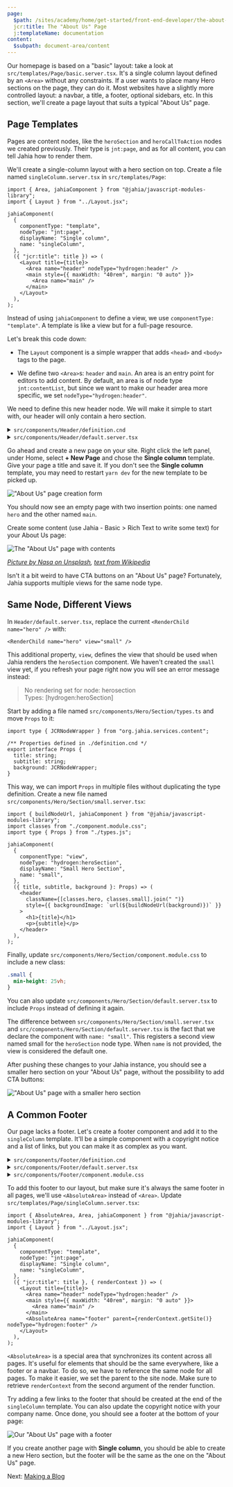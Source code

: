 ```yaml
---
page:
  $path: /sites/academy/home/get-started/front-end-developer/the-about-us-page
  jcr:title: The "About Us" Page
  j:templateName: documentation
content:
  $subpath: document-area/content
---
```


Our homepage is based on a "basic" layout: take a look at `src/templates/Page/basic.server.tsx`. It's a single column layout defined by an `<Area>` without any constraints. If a user wants to place many Hero sections on the page, they can do it. Most websites have a slightly more controlled layout: a navbar, a title, a footer, optional sidebars, etc. In this section, we'll create a page layout that suits a typical "About Us" page.

## Page Templates

Pages are content nodes, like the `heroSection` and `heroCallToAction` nodes we created previously. Their type is `jnt:page`, and as for all content, you can tell Jahia how to render them.

We'll create a single-column layout with a hero section on top. Create a file named `singleColumn.server.tsx` in `src/templates/Page`:

```tsx
import { Area, jahiaComponent } from "@jahia/javascript-modules-library";
import { Layout } from "../Layout.jsx";

jahiaComponent(
  {
    componentType: "template",
    nodeType: "jnt:page",
    displayName: "Single column",
    name: "singleColumn",
  },
  ({ "jcr:title": title }) => (
    <Layout title={title}>
      <Area name="header" nodeType="hydrogen:header" />
      <main style={{ maxWidth: "40rem", margin: "0 auto" }}>
        <Area name="main" />
      </main>
    </Layout>
  ),
);
```

Instead of using `jahiaComponent` to define a view, we use `componentType: "template"`. A template is like a view but for a full-page resource.

Let's break this code down:

- The `Layout` component is a simple wrapper that adds `<head>` and `<body>` tags to the page.

- We define two `<Area>`s: `header` and `main`. An area is an entry point for editors to add content. By default, an area is of node type `jnt:contentList`, but since we want to make our header area more specific, we set `nodeType="hydrogen:header"`.

We need to define this new header node. We will make it simple to start with, our header will only contain a hero section.

<details>
<summary><code>src/components/Header/definition.cnd</code></summary>

```cnd
[hydrogen:header] > jnt:content
 + hero (hydrogen:heroSection)
```

We don't extend `hydrogenmix:component` because we don't want to make this component available to users. It's a technical node that will contain a single `heroSection`.

</details>
<details>
<summary><code>src/components/Header/default.server.tsx</code></summary>

```tsx
import { jahiaComponent, RenderChild } from "@jahia/javascript-modules-library";

jahiaComponent(
  {
    componentType: "view",
    nodeType: "hydrogen:header",
  },
  () => <RenderChild name="hero" />,
);
```

</details>

Go ahead and create a new page on your site. Right click the left panel, under Home, select **+ New Page** and chose the **Single column** template. Give your page a title and save it. If you don't see the **Single column** template, you may need to restart `yarn dev` for the new template to be picked up.

!["About Us" page creation form](create-about-page.png)

You should now see an empty page with two insertion points: one named `hero` and the other named `main`.

Create some content (use Jahia - Basic > Rich Text to write some text) for your About Us page:

![The "About Us" page with contents](about-us-big-hero.png)

_[Picture by Nasa on Unsplash](https://unsplash.com/photos/photo-of-outer-space-Q1p7bh3SHj8), [text from Wikipedia](https://en.wikipedia.org/w/index.php?title=Hydrogen&oldid=1279844492)_

Isn't it a bit weird to have CTA buttons on an "About Us" page? Fortunately, Jahia supports multiple views for the same node type.

## Same Node, Different Views

In `Header/default.server.tsx`, replace the current `<RenderChild name="hero" />` with:

```tsx
<RenderChild name="hero" view="small" />
```

This additional property, `view`, defines the view that should be used when Jahia renders the `heroSection` component. We haven't created the `small` view yet, if you refresh your page right now you will see an error message instead:

> No rendering set for node: herosection<br/>
> Types: [hydrogen:heroSection]

Start by adding a file named `src/components/Hero/Section/types.ts` and move `Props` to it:

```tsx
import type { JCRNodeWrapper } from "org.jahia.services.content";

/** Properties defined in ./definition.cnd */
export interface Props {
  title: string;
  subtitle: string;
  background: JCRNodeWrapper;
}
```

This way, we can import `Props` in multiple files without duplicating the type definition. Create a new file named `src/components/Hero/Section/small.server.tsx`:

```tsx
import { buildNodeUrl, jahiaComponent } from "@jahia/javascript-modules-library";
import classes from "./component.module.css";
import type { Props } from "./types.js";

jahiaComponent(
  {
    componentType: "view",
    nodeType: "hydrogen:heroSection",
    displayName: "Small Hero Section",
    name: "small",
  },
  ({ title, subtitle, background }: Props) => (
    <header
      className={[classes.hero, classes.small].join(" ")}
      style={{ backgroundImage: `url(${buildNodeUrl(background)})` }}
    >
      <h1>{title}</h1>
      <p>{subtitle}</p>
    </header>
  ),
);
```

Finally, update `src/components/Hero/Section/component.module.css` to include a new class:

```css
.small {
  min-height: 25vh;
}
```

You can also update `src/components/Hero/Section/default.server.tsx` to include `Props` instead of defining it again.

The difference between `src/components/Hero/Section/small.server.tsx` and `src/components/Hero/Section/default.server.tsx` is the fact that we declare the component with `name: "small"`. This registers a second view named small for the `heroSection` node type. When `name` is not provided, the view is considered the default one.

After pushing these changes to your Jahia instance, you should see a smaller hero section on your "About Us" page, without the possibility to add CTA buttons:

!["About Us" page with a smaller hero section](about-us-small-hero.png)

## A Common Footer

Our page lacks a footer. Let's create a footer component and add it to the `singleColumn` template. It'll be a simple component with a copyright notice and a list of links, but you can make it as complex as you want.

<details>
<summary><code>src/components/Footer/definition.cnd</code></summary>

```cnd
[hydrogen:footer] > jnt:content, hydrogenmix:component orderable
 - notice (string) = '' i18n autocreated
 + * (jmix:link)
```

We use `autocreated` with an empty string as the default value so that Jahia can create the node without user input. We also use `orderable` to allow users to reorder the links.

</details>

<details>
<summary><code>src/components/Footer/default.server.tsx</code></summary>

```tsx
import { jahiaComponent, RenderChildren } from "@jahia/javascript-modules-library";
import classes from "./component.module.css";

interface Props {
  notice: string;
}

jahiaComponent(
  {
    componentType: "view",
    nodeType: "hydrogen:footer",
    displayName: "Default Footer",
  },
  ({ notice }: Props, { renderContext }) => {
    return (
      <footer className={classes.footer}>
        {/* In edition mode, links are piled up to make edition easier */}
        <nav style={{ flexDirection: renderContext.isEditMode() ? "column" : "row" }}>
          <RenderChildren />
        </nav>
        <p>
          © {new Date().getFullYear()} {notice}
        </p>
      </footer>
    );
  },
);
```

</details>

<details>
<summary><code>src/components/Footer/component.module.css</code></summary>

```css
.footer {
  padding: 4rem 1rem;
  color: #fff;
  background: linear-gradient(to bottom, #024, #000);

  > nav {
    display: flex;
    justify-content: center;
    gap: 1rem;
    margin-block: 1rem;
  }

  > p {
    text-align: center;
  }

  a {
    color: inherit;
  }
}
```

</details>

To add this footer to our layout, but make sure it's always the same footer in all pages, we'll use `<AbsoluteArea>` instead of `<Area>`. Update `src/templates/Page/singleColumn.server.tsx`:

```tsx
import { AbsoluteArea, Area, jahiaComponent } from "@jahia/javascript-modules-library";
import { Layout } from "../Layout.jsx";

jahiaComponent(
  {
    componentType: "template",
    nodeType: "jnt:page",
    displayName: "Single column",
    name: "singleColumn",
  },
  ({ "jcr:title": title }, { renderContext }) => (
    <Layout title={title}>
      <Area name="header" nodeType="hydrogen:header" />
      <main style={{ maxWidth: "40rem", margin: "0 auto" }}>
        <Area name="main" />
      </main>
      <AbsoluteArea name="footer" parent={renderContext.getSite()} nodeType="hydrogen:footer" />
    </Layout>
  ),
);
```

`<AbsoluteArea>` is a special area that synchronizes its content across all pages. It's useful for elements that should be the same everywhere, like a footer or a navbar. To do so, we have to reference the same node for all pages. To make it easier, we set the parent to the site node. Make sure to retrieve `renderContext` from the second argument of the render function.

Try adding a few links to the footer that should be created at the end of the `singleColumn` template. You can also update the copyright notice with your company name. Once done, you should see a footer at the bottom of your page:

![Our "About Us" page with a footer](footer.png)

If you create another page with **Single column**, you should be able to create a new Hero section, but the footer will be the same as the one on the "About Us" page.

Next: [Making a Blog](making-a-blog)
